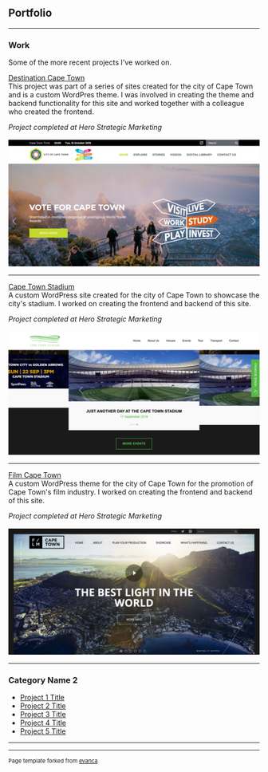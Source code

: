 ## Portfolio
---

### Work 
Some of the more recent projects I've worked on.

[Destination Cape Town](https://destination.investcapetown.com/)
<br>
This project was part of a series of sites created for the city of Cape Town and is a custom WordPres theme. I was involved in creating the theme and backend functionality for this site and worked together with a colleague who created the frontend.

*Project completed at Hero Strategic Marketing*
<br><br>
<a href="https://destination.investcapetown.com/" target="_blank" title="Destination Cape Town"><img src="images/destination-ct.jpg?raw=true" title="Destination Cape Town website screenshot" alt="Destination Cape Town" /></a>

---
[Cape Town Stadium](https://capetownstadium.co.za/)
<br>
A custom WordPress site created for the city of Cape Town to showcase the city's stadium. I worked on creating the frontend and backend of this site.

*Project completed at Hero Strategic Marketing*
<br><br>
<a href="https://capetownstadium.co.za/" target="_blank" title="Cape Town Stadium"><img src="images/ct-stadium.jpg?raw=true" title="Cape Town Stadium website screenshot" alt="Cape Town Stadium"/></a>

---
[Film Cape Town](https://film.investcapetown.com/)
<br>
A custom WordPress theme for the city of Cape Town for the promotion of Cape Town's film industry. I worked on creating the frontend and backend of this site.

*Project completed at Hero Strategic Marketing*
<br><br>
<a href="https://film.investcapetown.com/" target="_blank" title="Film Cape Town"><img src="images/film-ct.jpg?raw=true" title="Film Cape Town website screenshto" alt="Film Cape Town"/></a>

---

### Category Name 2

- [Project 1 Title](http://example.com/)
- [Project 2 Title](http://example.com/)
- [Project 3 Title](http://example.com/)
- [Project 4 Title](http://example.com/)
- [Project 5 Title](http://example.com/)

---




---
<p style="font-size:11px">Page template forked from <a href="https://github.com/evanca/quick-portfolio">evanca</a></p>
<!-- Remove above link if you don't want to attibute -->
